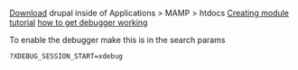[Download](https://www.drupal.org/project/drupal/releases/8.9.8) drupal inside of Applications > MAMP > htdocs
[Creating module tutorial](https://www.kalose.net/oss/drupal-8-create-simple-module/)
[how to get debugger working](https://joshbuchea.com/mac-enable-xdebug-in-mamp/)

To enable the debugger make this is in the search params

```
?XDEBUG_SESSION_START=xdebug
```
